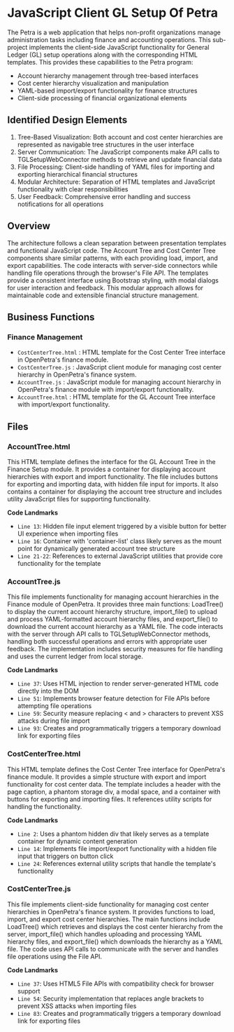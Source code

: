 # JavaScript Client GL Setup Of Petra

The Petra is a web application that helps non-profit organizations manage administration tasks including finance and accounting operations. This sub-project implements the client-side JavaScript functionality for General Ledger (GL) setup operations along with the corresponding HTML templates. This provides these capabilities to the Petra program:

- Account hierarchy management through tree-based interfaces
- Cost center hierarchy visualization and manipulation
- YAML-based import/export functionality for finance structures
- Client-side processing of financial organizational elements

## Identified Design Elements

1. Tree-Based Visualization: Both account and cost center hierarchies are represented as navigable tree structures in the user interface
2. Server Communication: The JavaScript components make API calls to TGLSetupWebConnector methods to retrieve and update financial data
3. File Processing: Client-side handling of YAML files for importing and exporting hierarchical financial structures
4. Modular Architecture: Separation of HTML templates and JavaScript functionality with clear responsibilities
5. User Feedback: Comprehensive error handling and success notifications for all operations

## Overview
The architecture follows a clean separation between presentation templates and functional JavaScript code. The Account Tree and Cost Center Tree components share similar patterns, with each providing load, import, and export capabilities. The code interacts with server-side connectors while handling file operations through the browser's File API. The templates provide a consistent interface using Bootstrap styling, with modal dialogs for user interaction and feedback. This modular approach allows for maintainable code and extensible financial structure management.

## Business Functions

### Finance Management
- `CostCenterTree.html` : HTML template for the Cost Center Tree interface in OpenPetra's finance module.
- `CostCenterTree.js` : JavaScript client module for managing cost center hierarchy in OpenPetra's finance system.
- `AccountTree.js` : JavaScript module for managing account hierarchy in OpenPetra's finance module with import/export functionality.
- `AccountTree.html` : HTML template for the GL Account Tree interface with import/export functionality.

## Files
### AccountTree.html

This HTML template defines the interface for the GL Account Tree in the Finance Setup module. It provides a container for displaying account hierarchies with export and import functionality. The file includes buttons for exporting and importing data, with hidden file input for imports. It also contains a container for displaying the account tree structure and includes utility JavaScript files for supporting functionality.

 **Code Landmarks**
- `Line 13`: Hidden file input element triggered by a visible button for better UI experience when importing files
- `Line 16`: Container with 'container-list' class likely serves as the mount point for dynamically generated account tree structure
- `Line 21-22`: References to external JavaScript utilities that provide core functionality for the template
### AccountTree.js

This file implements functionality for managing account hierarchies in the Finance module of OpenPetra. It provides three main functions: LoadTree() to display the current account hierarchy structure, import_file() to upload and process YAML-formatted account hierarchy files, and export_file() to download the current account hierarchy as a YAML file. The code interacts with the server through API calls to TGLSetupWebConnector methods, handling both successful operations and errors with appropriate user feedback. The implementation includes security measures for file handling and uses the current ledger from local storage.

 **Code Landmarks**
- `Line 37`: Uses HTML injection to render server-generated HTML code directly into the DOM
- `Line 51`: Implements browser feature detection for File APIs before attempting file operations
- `Line 59`: Security measure replacing < and > characters to prevent XSS attacks during file import
- `Line 93`: Creates and programmatically triggers a temporary download link for exporting files
### CostCenterTree.html

This HTML template defines the Cost Center Tree interface for OpenPetra's finance module. It provides a simple structure with export and import functionality for cost center data. The template includes a header with the page caption, a phantom storage div, a modal space, and a container with buttons for exporting and importing files. It references utility scripts for handling the functionality.

 **Code Landmarks**
- `Line 2`: Uses a phantom hidden div that likely serves as a template container for dynamic content generation
- `Line 14`: Implements file import/export functionality with a hidden file input that triggers on button click
- `Line 24`: References external utility scripts that handle the template's functionality
### CostCenterTree.js

This file implements client-side functionality for managing cost center hierarchies in OpenPetra's finance system. It provides functions to load, import, and export cost center hierarchies. The main functions include LoadTree() which retrieves and displays the cost center hierarchy from the server, import_file() which handles uploading and processing YAML hierarchy files, and export_file() which downloads the hierarchy as a YAML file. The code uses API calls to communicate with the server and handles file operations using the File API.

 **Code Landmarks**
- `Line 37`: Uses HTML5 File APIs with compatibility check for browser support
- `Line 54`: Security implementation that replaces angle brackets to prevent XSS attacks when importing files
- `Line 83`: Creates and programmatically triggers a temporary download link for exporting files

[Generated by the Sage AI expert workbench: 2025-03-30 02:22:57  https://sage-tech.ai/workbench]: #